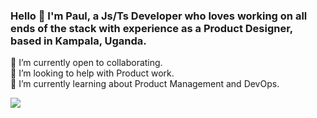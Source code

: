 ### Hello 👋 I'm Paul, a Js/Ts Developer who loves working on all ends of the stack with experience as a Product Designer, based in Kampala, Uganda.

🔭 I’m currently open to collaborating.<br>👥 I’m looking to help with Product work.<br>🌱 I’m currently learning about Product Management and DevOps.<br> 

[![](https://visitcount.itsvg.in/api?id=PaulSebalu&icon=5&color=8)](https://visitcount.itsvg.in)

<!-- Proudly created with GPRM ( https://gprm.itsvg.in ) -->
